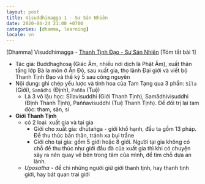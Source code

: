 ```yaml
---
layout: post
title: Visuddhimagga 1 - Sư Sán Nhiên
date: 2020-04-24 21:00 +0700
categories: [dhamma, learning]
locale: vn
---
```

[Dhamma] Visuddhimagga - [Thanh Tịnh Đạo - Sư Sán Nhiên](https://www.youtube.com/playlist?list=PLM6nS0DN6oLvie1ZGdVK_aXAtJqm1B_wO)
[Tóm tắt bài 1]
- Tác giả: Buddhaghosa (Giác Âm, nhiều nơi dịch là Phật Âm), xuất thân tầng lớp Bà la môn ở Ấn Độ, sau xuất gia, thọ lãnh Đại giới và viết bộ Thanh Tịnh Đạo và thế kỷ 5 sau công nguyên
- Nội dung: ghi chép yếu lược và tinh hoa của Tam Tạng qua 3 phần: `Sīla` (Giới), `Samādhi` (Định), `Pañña` (Tuệ)
  + Là 3 vô lậu học: Sīlavisuddhi (Giới Thanh Tịnh), Samādhivisuddhi (Định Thanh Tịnh), Paññavisuddhi (Tuệ Thanh Tịnh). Để đối trị lại tam độc: tham, sân, si
- **Giới Thanh Tịnh**
  + có 2 loại: xuất gia và tại gia
    + Giới cho xuất gia: dhūtaṅga - giới khổ hạnh, đầu ta gồm 13 pháp. Để thu thúc bản thân, tránh xa bụi trầne
    + Giới cho tại gia: gồm 5 giới hoặc 8 giới. Người tại gia không có chỗ để thu thúc như giới đầu đà của xuất gia thì khi có chuyện xảy ra nên quay về bên trong tâm của mình, để tìm chỗ dựa an lành.
  - *Uposatha* - để chỉ những người giữ giới thanh tịnh, hay thanh tịnh giới, hay bát quan trai giới
